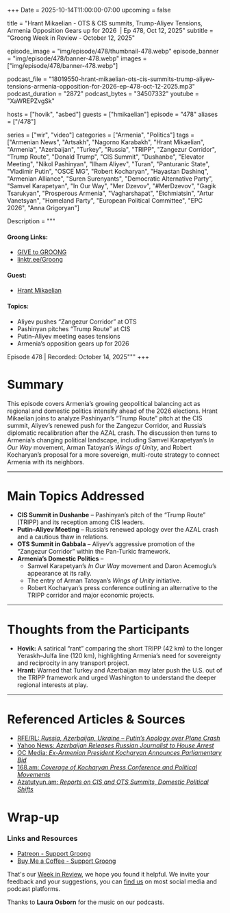+++
Date = 2025-10-14T11:00:00-07:00
upcoming = false

title = "Hrant Mikaelian - OTS & CIS summits, Trump-Aliyev Tensions, Armenia Opposition Gears up for 2026  | Ep 478, Oct 12, 2025"
subtitle = "Groong Week in Review - October 12, 2025"

episode_image = "img/episode/478/thumbnail-478.webp"
episode_banner = "img/episode/478/banner-478.webp"
images = ["img/episode/478/banner-478.webp"]

podcast_file     = "18019550-hrant-mikaelian-ots-cis-summits-trump-aliyev-tensions-armenia-opposition-for-2026-ep-478-oct-12-2025.mp3"
podcast_duration = "2872"
podcast_bytes    = "34507332"
youtube = "XaWREPZvgSk"

hosts = ["hovik", "asbed"]
guests = ["hmikaelian"]
episode = "478"
aliases = ["/478"]

series = ["wir", "video"]
categories = ["Armenia", "Politics"]
tags = ["Armenian News", "Artsakh", "Nagorno Karabakh", "Hrant Mikaelian", "Armenia", "Azerbaijan", "Turkey", "Russia", "TRIPP", "Zangezur Corridor", "Trump Route", "Donald Trump", "CIS Summit", "Dushanbe", "Elevator Meeting", "Nikol Pashinyan", "Ilham Aliyev", "Turan", "Panturanic State", "Vladimir Putin", "OSCE MG", "Robert Kocharyan", "Hayastan Dashinq", "Armenian Alliance", "Suren Surenyants", "Democratic Alternative Party", "Samvel Karapetyan", "In Our Way", "Mer Dzevov", "#MerDzevov", "Gagik Tsarukyan", "Prosperous Armenia", "Vagharshapat", "Etchmiatsin", "Artur Vanetsyan", "Homeland Party", "European Political Committee", "EPC 2026", "Anna Grigoryan"]

Description = """

#### Groong Links:
* [GIVE to GROONG](https://podcasts.groong.org/donate)
* [linktr.ee/Groong](https://linktr.ee/groong)

#### Guest:
* [Hrant Mikaelian](https://podcasts.groong.org/guest/hmikaelian)

#### Topics:
* Aliyev pushes “Zangezur Corridor” at OTS
* Pashinyan pitches “Trump Route” at CIS
* Putin–Aliyev meeting eases tensions
* Armenia’s opposition gears up for 2026

Episode 478 | Recorded: October 14, 2025"""
+++

# Summary
This episode covers Armenia’s growing geopolitical balancing act as regional and domestic politics intensify ahead of the 2026 elections. Hrant Mikaelian joins to analyze Pashinyan’s “Trump Route” pitch at the CIS summit, Aliyev’s renewed push for the Zangezur Corridor, and Russia’s diplomatic recalibration after the AZAL crash. The discussion then turns to Armenia’s changing political landscape, including Samvel Karapetyan’s *In Our Way* movement, Arman Tatoyan’s *Wings of Unity*, and Robert Kocharyan’s proposal for a more sovereign, multi-route strategy to connect Armenia with its neighbors.

---

# Main Topics Addressed
- **CIS Summit in Dushanbe** – Pashinyan’s pitch of the “Trump Route” (TRIPP) and its reception among CIS leaders.  
- **Putin–Aliyev Meeting** – Russia’s renewed apology over the AZAL crash and a cautious thaw in relations.  
- **OTS Summit in Gabbala** – Aliyev’s aggressive promotion of the “Zangezur Corridor” within the Pan-Turkic framework.  
- **Armenia’s Domestic Politics** –  
  - Samvel Karapetyan’s *In Our Way* movement and Daron Acemoglu’s appearance at its rally.  
  - The entry of Arman Tatoyan’s *Wings of Unity* initiative.  
  - Robert Kocharyan’s press conference outlining an alternative to the TRIPP corridor and major economic projects.

---

# Thoughts from the Participants
- **Hovik:** A satirical “rant” comparing the short TRIPP (42 km) to the longer Yeraskh–Julfa line (120 km), highlighting Armenia’s need for sovereignty and reciprocity in any transport project.  
- **Hrant:** Warned that Turkey and Azerbaijan may later push the U.S. out of the TRIPP framework and urged Washington to understand the deeper regional interests at play.

---

# Referenced Articles & Sources
- [RFE/RL: *Russia, Azerbaijan, Ukraine – Putin’s Apology over Plane Crash*](https://www.rferl.org/a/russia-azerbaijan-ukraine-putin-plane-crash/33555688.html)  
- [Yahoo News: *Azerbaijan Releases Russian Journalist to House Arrest*](https://ca.news.yahoo.com/azerbaijan-releases-russian-journalist-house-082449794.html)  
- [OC Media: *Ex-Armenian President Kocharyan Announces Parliamentary Bid*](https://oc-media.org/ex-armenian-president-kocharyan-announces-parliamentary-elections-bid/)  
- [168.am: *Coverage of Kocharyan Press Conference and Political Movements*](https://168.am/2025/10/09/2292790.html)  
- [Azatutyun.am: *Reports on CIS and OTS Summits, Domestic Political Shifts*](https://www.azatutyun.am/)  


# Wrap-up

### **Links and Resources**

* [Patreon - Support Groong](https://www.patreon.com/ann_groong)
* [Buy Me a Coffee - Support Groong](https://www.buymeacoffee.com/groong)

That's our [Week in Review](https://podcasts.groong.org/), we hope you found it helpful. We invite your feedback and your suggestions, you can [find us](https://linktr.ee/groong) on most social media and podcast platforms.

Thanks to __Laura Osborn__ for the music on our podcasts.
